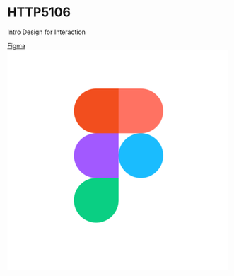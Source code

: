 # HTTP5106
Intro Design for Interaction

[Figma](https://www.figma.com/)  
![Fima Logo](./figma.png)
